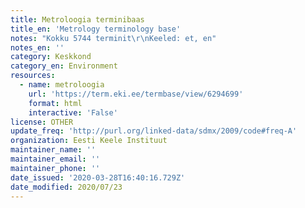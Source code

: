 ```yaml
---
title: Metroloogia terminibaas
title_en: 'Metrology terminology base'
notes: "Kokku 5744 terminit\r\nKeeled: et, en"
notes_en: ''
category: Keskkond
category_en: Environment
resources:
  - name: metroloogia
    url: 'https://term.eki.ee/termbase/view/6294699'
    format: html
    interactive: 'False'
license: OTHER
update_freq: 'http://purl.org/linked-data/sdmx/2009/code#freq-A'
organization: Eesti Keele Instituut
maintainer_name: ''
maintainer_email: ''
maintainer_phone: ''
date_issued: '2020-03-28T16:40:16.729Z'
date_modified: 2020/07/23
---
```

